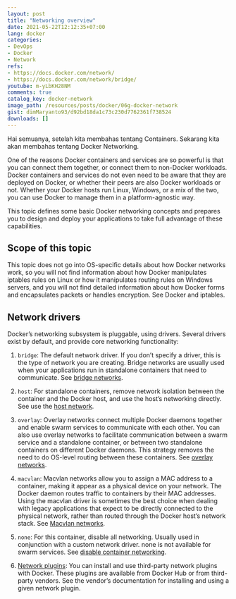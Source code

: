 ```yaml
---
layout: post
title: "Networking overview"
date: 2021-05-22T12:12:35+07:00
lang: docker
categories:
- DevOps
- Docker
- Network
refs: 
- https://docs.docker.com/network/
- https://docs.docker.com/network/bridge/
youtube: m-yLbKH28NM
comments: true
catalog_key: docker-network
image_path: /resources/posts/docker/06g-docker-network
gist: dimMaryanto93/d92bd18da1c73c230d7762361f738524
downloads: []
---
```



Hai semuanya, setelah kita membahas tentang Containers. Sekarang kita akan membahas tentang Docker Networking.

<!--more-->

One of the reasons Docker containers and services are so powerful is that you can connect them together, or connect them to non-Docker workloads. Docker containers and services do not even need to be aware that they are deployed on Docker, or whether their peers are also Docker workloads or not. Whether your Docker hosts run Linux, Windows, or a mix of the two, you can use Docker to manage them in a platform-agnostic way.

This topic defines some basic Docker networking concepts and prepares you to design and deploy your applications to take full advantage of these capabilities.

## Scope of this topic

This topic does not go into OS-specific details about how Docker networks work, so you will not find information about how Docker manipulates iptables rules on Linux or how it manipulates routing rules on Windows servers, and you will not find detailed information about how Docker forms and encapsulates packets or handles encryption. See Docker and iptables.

## Network drivers

Docker’s networking subsystem is pluggable, using drivers. Several drivers exist by default, and provide core networking functionality:

1. `bridge`: The default network driver. If you don’t specify a driver, this is the type of network you are creating. Bridge networks are usually used when your applications run in standalone containers that need to communicate. See [bridge networks](https://docs.docker.com/network/bridge/).

2. `host`: For standalone containers, remove network isolation between the container and the Docker host, and use the host’s networking directly. See use the [host network](https://docs.docker.com/network/host/).

3. `overlay`: Overlay networks connect multiple Docker daemons together and enable swarm services to communicate with each other. You can also use overlay networks to facilitate communication between a swarm service and a standalone container, or between two standalone containers on different Docker daemons. This strategy removes the need to do OS-level routing between these containers. See [overlay networks](https://docs.docker.com/network/overlay/).

4. `macvlan`: Macvlan networks allow you to assign a MAC address to a container, making it appear as a physical device on your network. The Docker daemon routes traffic to containers by their MAC addresses. Using the macvlan driver is sometimes the best choice when dealing with legacy applications that expect to be directly connected to the physical network, rather than routed through the Docker host’s network stack. See [Macvlan networks](https://docs.docker.com/network/macvlan/).

5. `none`: For this container, disable all networking. Usually used in conjunction with a custom network driver. none is not available for swarm services. See [disable container networking](https://docs.docker.com/network/none/).

6. [Network plugins](https://docs.docker.com/engine/extend/plugins_services/): You can install and use third-party network plugins with Docker. These plugins are available from Docker Hub or from third-party vendors. See the vendor’s documentation for installing and using a given network plugin.